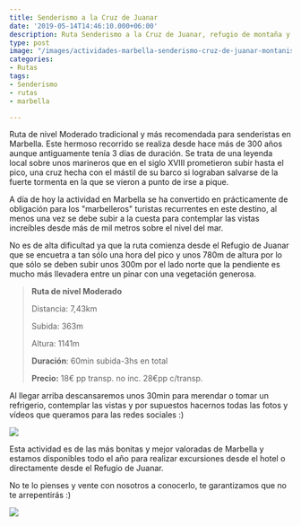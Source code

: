 ```yaml
---
title: Senderismo a la Cruz de Juanar
date: '2019-05-14T14:46:10.000+06:00'
description: Ruta Senderismo a la Cruz de Juanar, refugio de montaña y vistas espectaculares
type: post
image: "/images/actividades-marbella-senderismo-cruz-de-juanar-montanismo.jpg"
categories:
- Rutas
tags:
- Senderismo
- rutas
- marbella

---
```

Ruta de nivel Moderado tradicional y más recomendada para senderistas en Marbella. Este hermoso recorrido se realiza desde hace más de 300 años aunque antiguamente tenía 3 días de duración. Se trata de una leyenda local sobre unos marineros que en el siglo XVIII prometieron subir hasta el pico, una cruz hecha con el mástil de su barco si lograban salvarse de la fuerte tormenta en la que se vieron a punto de irse a pique.

A día de hoy la actividad en Marbella se ha convertido en prácticamente de obligación para los "marbelleros" turistas recurrentes en este destino, al menos una vez se debe subir a la cuesta para contemplar las vistas increíbles desde más de mil metros sobre el nivel del mar.

No es de alta dificultad ya que la ruta comienza desde el Refugio de Juanar que se encuetra a tan sólo una hora del pico y unos 780m de altura por lo que sólo se deben subir unos 300m por el lado norte que la pendiente es mucho más llevadera entre un pinar con una vegetación generosa.

> **Ruta de nivel Moderado**
>
> Distancia: 7,43km
>
> Subida: 363m
>
> Altura: 1141m
>
> **Duración**: 60min subida-3hs en total
>
> **Precio:** 18€ pp transp. no inc. 28€pp c/transp.

Al llegar arriba descansaremos unos 30min para merendar o tomar un refrigerio, contemplar las vistas y por supuestos hacernos todas las fotos y vídeos que queramos para las redes sociales :)

![](/images/actividades-senderismo-marbella-cruz-juanar.jpg)

Esta actividad es de las más bonitas y mejor valoradas de Marbella y estamos disponibles todo el año para realizar excursiones desde el hotel o directamente desde el Refugio de Juanar.

No te lo pienses y vente con nosotros a conocerlo, te garantizamos que no te arrepentirás :)

[![](/images/reserve.png)](https://www.marbellatopactivities.com/contact/ "Contact")